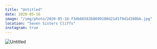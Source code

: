 ```yaml
---
title: "Untitled"
date: 2020-05-16
image: "/img/photo/2020-05-16-f3db66563b8699280d21d1f9d1d308bb.jpg"
location: "Seven Sisters Cliffs"
instagram: true
---
```


![Untitled](/img/photo/2020-05-16-f3db66563b8699280d21d1f9d1d308bb.jpg)
